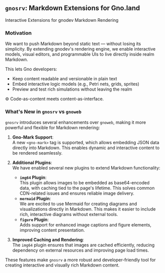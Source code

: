 ## `gnosrv`: Markdown Extensions for Gno.land

Interactive Extensions for gnodev Markdown Rendering

### Motivation

We want to push Markdown beyond static text — without losing its simplicity.
By extending gnodev's rendering engine, we enable interactive models, visual editors,
and programmable UIs to live directly inside realm Markdown.

This lets Gno developers:

- Keep content readable and versionable in plain text
- Embed interactive logic models (e.g., Petri nets, grids, sprites)
- Preview and test rich simulations without leaving the realm

⚙️ Code-as-content meets content-as-interface.

### What's New in `gnosrv` vs `gnoweb`

`gnosrv` introduces several enhancements over `gnoweb`, making it more powerful and flexible for Markdown rendering:

1. **Gno-Mark Support**:  
   A new `<gno-mark>` tag is supported, which allows embedding JSON data directly into Markdown. This enables dynamic and interactive content to be rendered seamlessly.

2. **Additional Plugins**:  
   We have enabled several new plugins to extend Markdown functionality:
   - **`img64` Plugin**:  
     This plugin allows images to be embedded as base64-encoded data, with caching tied to the page's lifetime. This solves common CDN-related issues and ensures reliable image delivery.
   - **`mermaid` Plugin**:  
     We are excited to use Mermaid for creating diagrams and visualizations directly in Markdown. This makes it easier to include rich, interactive diagrams without external tools.
   - **`figure` Plugin**:  
     Adds support for enhanced image captions and figure elements, improving content presentation.

3. **Improved Caching and Rendering**:  
   The `img64` plugin ensures that images are cached efficiently, reducing dependency on external resources and improving page load times.

These features make `gnosrv` a more robust and developer-friendly tool for creating interactive and visually rich Markdown content.
